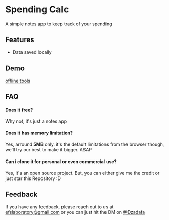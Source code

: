 
# Spending Calc

A simple notes app to keep track of your spending


## Features

- Data saved locally


## Demo

[offline tools](https://offtools.vercel.app/spending-calc/)


## FAQ

#### Does it free?

Why not, it's just a notes app

#### Does it has memory limitation?

Yes, arround **5MB** only. it's the default limitations from the browser though, we'll try our best to make it bigger. ASAP

#### Can i clone it for personal or even commercial use?

Yes, It's an open source project. But, you can either give me the credit or just star this Repository :D
## Feedback

If you have any feedback, please reach out to us at efslaboratory@gmail.com or you can just hit the DM on [@Dzadafa](https://www.instagram.com/dzadafa)

